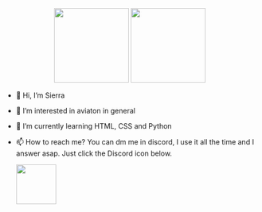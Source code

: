 <div align="center">
  <img height="150em" src="https://github-readme-stats.vercel.app/api?username=LSierra1&show_icons=true&theme=tokyonight&include_all_commits=true&count_private=true"/>
  <img height="150em" src="https://github-readme-stats.vercel.app/api/top-langs/?username=LSierra1&layout=compact&langs_count=7&theme=tokyonight"/>
</div>

  - 👋 Hi, I’m Sierra
- 👀 I’m interested in aviaton in general
- 🌱 I’m currently learning HTML, CSS and Python
- 📫 How to reach me? You can dm me in discord, I use it all the time and I answer asap. Just click the Discord icon below.

  <a href="https://discordapp.com/users/916018769342648330"><img src="https://img.icons8.com/nolan/64/discord-logo.png" height="80px"></a>
